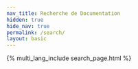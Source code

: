 ```yaml
---
nav_title: Recherche de Documentation
hidden: true
hide_nav: true
permalink: /search/
layout: basic
---
```



{% multi_lang_include search_page.html %}
